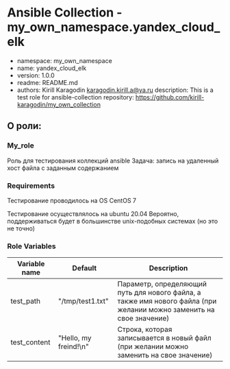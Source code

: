 # Ansible Collection - my_own_namespace.yandex_cloud_elk

* namespace: my_own_namespace
* name: yandex_cloud_elk
* version: 1.0.0
* readme: README.md 
* authors: Kirill Karagodin karagodin.kirill.a@ya.ru
    description: This is a test role for ansible-collection
    repository: https://github.com/kirill-karagodin/my_own_collection

## О роли:

### My_role

Роль для тестирования коллекций ansible
Задача: запись на удаленный хост файла с заданным содержанием

### Requirements

Тестирование проводилось на OS CentOS 7

Тестирование осуществлялось на ubuntu 20.04 
Вероятно, поддерживаться будет в большинстве unix-подобных системах (но это не точно)

### Role Variables

| Variable name | Default | Description                                                                                                          |
|-----------------------|---------|----------------------------------------------------------------------------------------------------------------------|
| test_path | "/tmp/test1.txt" | Параметр, определяющий путь для нового файла, а также имя нового файла (при желании можно заменить на свое значение) |
| test_content | "Hello, my freind!\n" | Строка, которая записывается в новый файл (при желании можно заменить на свое значение)                                                                           |
